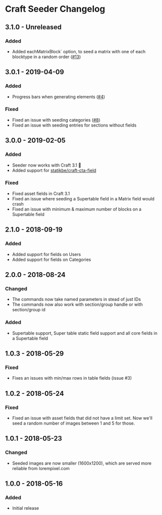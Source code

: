 # Craft Seeder Changelog

## 3.1.0 - Unreleased
### Added
- Added eachMatrixBlock` option, to seed a matrix with one of each blocktype in a random order ([#13](https://github.com/studioespresso/craft3-seeder/issues/13))

## 3.0.1 - 2019-04-09

### Added
- Progress bars when generating elements ([#4](https://github.com/studioespresso/craft3-seeder/issues/4))

### Fixed
- Fixed an issue with seeding categories ([#8](https://github.com/studioespresso/craft3-seeder/issues/8))
- Fixed an issue with seeding entries for sections without fields

## 3.0.0 - 2019-02-05

### Added
- Seeder now works with Craft 3.1 🎉
- Added support for [statikbe/craft-cta-field](https://github.com/statikbe/craft3-ctafield)
### Fixed
- Fixed asset fields in Craft 3.1
- Fixed an issue where seeding a Supertable field in a Matrix field would crash
- Fixed an issue with minimum & maximum number of blocks on a Supertable field

## 2.1.0 - 2018-09-19

### Added
- Added support for fields on Users
- Added support for fields on Categories

## 2.0.0 - 2018-08-24
### Changed
- The commands now take named parameters in stead of just IDs
- The commands now also work with section/group handle or with section/group id
### Added
- Supertable support, Super table static field support and all core fields in a Supertable field

## 1.0.3 - 2018-05-29
### Fixed
- Fixes an issues with min/max rows in table fields (issue #3)

## 1.0.2 - 2018-05-24
### Fixed
- Fixed an issue with asset fields that did not have a limit set. Now we'll seed a random number of images between 1 and 5 for those.

## 1.0.1 - 2018-05-23
### Changed
- Seeded images are now smaller (1600x1200), which are served more reliable from lorempixel.com

## 1.0.0 - 2018-05-16
### Added
- Initial release
